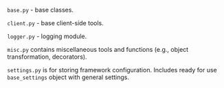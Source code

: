 `base.py` - base classes.

`client.py` - base client-side tools.

`logger.py` - logging module.

`misc.py` contains miscellaneous tools and functions (e.g., object transformation, decorators).

`settings.py` is for storing framework configuration. Includes ready for use `base_settings` object with general settings.

